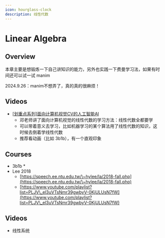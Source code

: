 ```yaml
---
icon: hourglass-clock
description: 线性代数
---
```


# Linear Algebra

## Overview

&#x20;本章主要是想锻炼一下自己讲知识的能力，另外也实践一下费曼学习法，如果有时间还可以试一试 manim

2024.9.26：manim不想弄了，真的真的很麻烦！



## Videos

* [\[划重点系列\]面向计算机视觉CV的人工智能AI](https://www.bilibili.com/video/BV12Q4y187Ng)
  * 邓老师讲了面向计算机视觉的线性代数的学习方法：线性代数全都要学
  * 可以带着意义去学习，比如机器学习的某个算法用了线性代数的知识，这时候去倒着学线性代数
  * 推荐看动画（比如 3b1b），有一个直观印象

## Courses

* 3b1b
  *
* Lee 2018
  * [https://speech.ee.ntu.edu.tw/\~hylee/la/2018-fall.php](https://speech.ee.ntu.edu.tw/\~hylee/la/2018-fall.php)
  * [https://www.youtube.com/playlist?list=PLJV\_el3uVTsNmr39gwbyV-0KjULUsN7fW](https://www.youtube.com/playlist?list=PLJV\_el3uVTsNmr39gwbyV-0KjULUsN7fW)

## Videos

* 线性系统
